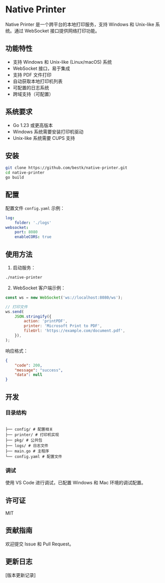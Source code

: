 # Native Printer

Native Printer 是一个跨平台的本地打印服务，支持 Windows 和 Unix-like 系统。通过 WebSocket 接口提供网络打印功能。

## 功能特性

-   支持 Windows 和 Unix-like (Linux/macOS) 系统
-   WebSocket 接口，易于集成
-   支持 PDF 文件打印
-   自动获取本地打印机列表
-   可配置的日志系统
-   跨域支持（可配置）

## 系统要求

-   Go 1.23 或更高版本
-   Windows 系统需要安装打印机驱动
-   Unix-like 系统需要 CUPS 支持

## 安装

```bash
git clone https://github.com/bestk/native-printer.git
cd native-printer
go build
```

## 配置

配置文件 `config.yaml` 示例：

```yaml
log:
    folder: './logs'
websocket:
    port: 8080
    enableCORS: true
```

## 使用方法

1. 启动服务：

```bash
./native-printer
```

2. WebSocket 客户端示例：

```javascript
const ws = new WebSocket('ws://localhost:8080/ws');

// 打印文件
ws.send(
    JSON.stringify({
        action: 'printPDF',
        printer: 'Microsoft Print to PDF',
        fileUrl: 'https://example.com/document.pdf',
    }),
);
```

响应格式：

```json
{
    "code": 200,
    "message": "success",
    "data": null
}
```

## 开发

### 目录结构

```

├── config/ # 配置相关
├── printer/ # 打印机实现
├── pkg/ # 公共包
├── logs/ # 日志文件
├── main.go # 主程序
└── config.yaml # 配置文件
```

### 调试

使用 VS Code 进行调试，已配置 Windows 和 Mac 环境的调试配置。

## 许可证

MIT

## 贡献指南

欢迎提交 Issue 和 Pull Request。

## 更新日志

[版本更新记录]
